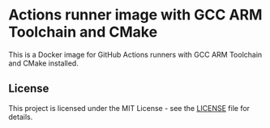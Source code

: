 # Actions runner image with GCC ARM Toolchain and CMake

This is a Docker image for GitHub Actions runners with GCC ARM Toolchain and CMake installed.

## License
This project is licensed under the MIT License - see the [LICENSE](LICENSE) file for details.

